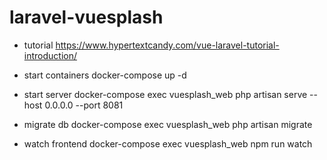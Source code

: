 # laravel-vuesplash

- tutorial
  https://www.hypertextcandy.com/vue-laravel-tutorial-introduction/

- start containers
  docker-compose up -d

- start server
  docker-compose exec vuesplash_web php artisan serve --host 0.0.0.0 --port 8081

- migrate db
  docker-compose exec vuesplash_web php artisan migrate

- watch frontend
  docker-compose exec vuesplash_web npm run watch
